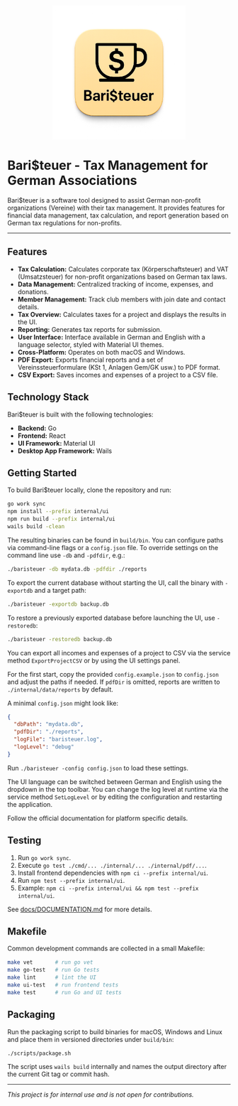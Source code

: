 <div align="center">
  <img src="logo.png" alt="Bari$teuer Logo" width="300">
</div>

# Bari$teuer - Tax Management for German Associations

Bari$teuer is a software tool designed to assist German non-profit organizations (Vereine) with their tax management. It provides features for financial data management, tax calculation, and report generation based on German tax regulations for non-profits.

---

## Features

- **Tax Calculation:** Calculates corporate tax (Körperschaftsteuer) and VAT (Umsatzsteuer) for non-profit organizations based on German tax laws.
- **Data Management:** Centralized tracking of income, expenses, and donations.
- **Member Management:** Track club members with join date and contact details.
- **Tax Overview:** Calculates taxes for a project and displays the results in the UI.
- **Reporting:** Generates tax reports for submission.
- **User Interface:** Interface available in German and English with a language selector, styled with Material UI themes.
- **Cross-Platform:** Operates on both macOS and Windows.
- **PDF Export:** Exports financial reports and a set of Vereinssteuerformulare (KSt 1, Anlagen Gem/GK usw.) to PDF format.
- **CSV Export:** Saves incomes and expenses of a project to a CSV file.

## Technology Stack

Bari$teuer is built with the following technologies:

- **Backend:** Go
- **Frontend:** React
- **UI Framework:** Material UI
- **Desktop App Framework:** Wails

## Getting Started

To build Bari$teuer locally, clone the repository and run:

```bash
go work sync
npm install --prefix internal/ui
npm run build --prefix internal/ui
wails build -clean
```

The resulting binaries can be found in `build/bin`. You can configure paths via command-line flags or a `config.json` file. To override settings on the command line use `-db` and `-pdfdir`, e.g.:

```bash
./baristeuer -db mydata.db -pdfdir ./reports
```

To export the current database without starting the UI, call the binary with `-exportdb` and a target path:

```bash
./baristeuer -exportdb backup.db
```

To restore a previously exported database before launching the UI, use `-restoredb`:

```bash
./baristeuer -restoredb backup.db
```

You can export all incomes and expenses of a project to CSV via the service method `ExportProjectCSV` or by using the UI settings panel.

For the first start, copy the provided `config.example.json` to `config.json` and adjust the paths if needed. If `pdfDir` is omitted, reports are written to `./internal/data/reports` by default.

A minimal `config.json` might look like:

```json
{
  "dbPath": "mydata.db",
  "pdfDir": "./reports",
  "logFile": "baristeuer.log",
  "logLevel": "debug"
}
```

Run `./baristeuer -config config.json` to load these settings.

The UI language can be switched between German and English using the dropdown in the top toolbar. You can change the log level at runtime via the service method `SetLogLevel` or by editing the configuration and restarting the application.

Follow the official documentation for platform specific details.

## Testing

1. Run `go work sync`.
2. Execute `go test ./cmd/... ./internal/... ./internal/pdf/...`.
3. Install frontend dependencies with `npm ci --prefix internal/ui`.
4. Run `npm test --prefix internal/ui`.
5. Example: `npm ci --prefix internal/ui && npm test --prefix internal/ui`.

See [docs/DOCUMENTATION.md](docs/DOCUMENTATION.md) for more details.

## Makefile

Common development commands are collected in a small Makefile:

```bash
make vet       # run go vet
make go-test   # run Go tests
make lint      # lint the UI
make ui-test   # run frontend tests
make test      # run Go and UI tests
```

## Packaging

Run the packaging script to build binaries for macOS, Windows and Linux and place them
in versioned directories under `build/bin`:

```bash
./scripts/package.sh
```

The script uses `wails build` internally and names the output directory after the
current Git tag or commit hash.

---

_This project is for internal use and is not open for contributions._

